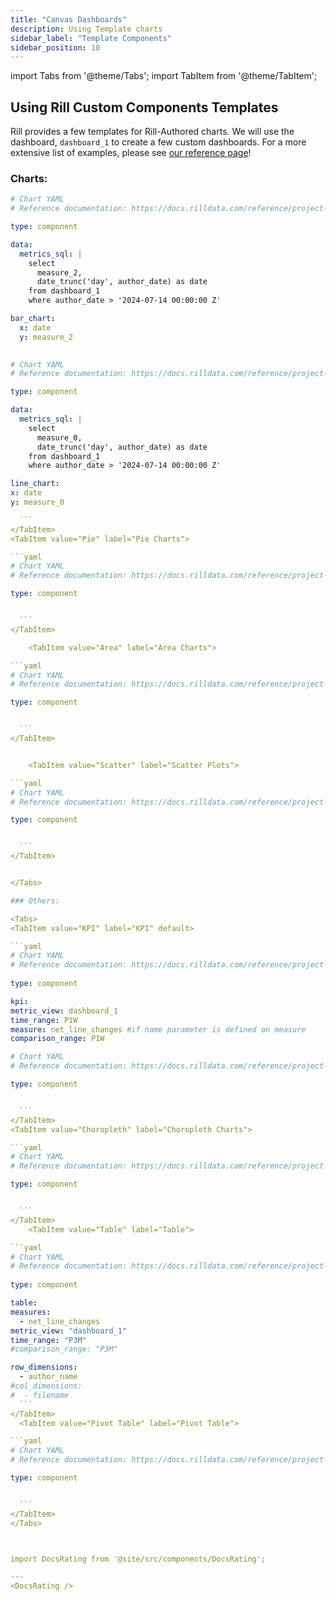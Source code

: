 ```yaml
---
title: "Canvas Dashboards"
description: Using Template charts
sidebar_label: "Template Components"
sidebar_position: 10
---
```


import Tabs from '@theme/Tabs';
import TabItem from '@theme/TabItem';

## Using Rill Custom Components Templates

Rill provides a few templates for Rill-Authored charts. We will use the dashboard, `dashboard_1` to create a few custom dashboards. For a more extensive list of examples, please see [our reference page](https://docs.rilldata.com/reference/project-files/components#Examples)!

### Charts:

<Tabs>

<TabItem value="Bar" label="Bar Charts">

```yaml
# Chart YAML
# Reference documentation: https://docs.rilldata.com/reference/project-files/charts

type: component

data:
  metrics_sql: |
    select 
      measure_2,
      date_trunc('day', author_date) as date 
    from dashboard_1
    where author_date > '2024-07-14 00:00:00 Z'

bar_chart:
  x: date
  y: measure_2
  

  ```
  </TabItem>


<TabItem value="Line" label="Line Charts">

  ```yaml
# Chart YAML
# Reference documentation: https://docs.rilldata.com/reference/project-files/charts

type: component

data:
    metrics_sql: |
      select 
        measure_0,
        date_trunc('day', author_date) as date 
      from dashboard_1
      where author_date > '2024-07-14 00:00:00 Z'

line_chart:
  x: date
  y: measure_0
  
    ```
  </TabItem>
  <TabItem value="Pie" label="Pie Charts">

  ```yaml
# Chart YAML
# Reference documentation: https://docs.rilldata.com/reference/project-files/charts

type: component


    ```
  </TabItem>

      <TabItem value="Area" label="Area Charts">

  ```yaml
# Chart YAML
# Reference documentation: https://docs.rilldata.com/reference/project-files/charts

type: component


    ```
  </TabItem>


      <TabItem value="Scatter" label="Scatter Plots">

  ```yaml
# Chart YAML
# Reference documentation: https://docs.rilldata.com/reference/project-files/charts

type: component


    ```
  </TabItem>


</Tabs>

### Others:

<Tabs>
<TabItem value="KPI" label="KPI" default>

```yaml
# Chart YAML
# Reference documentation: https://docs.rilldata.com/reference/project-files/charts
    
type: component

kpi:
  metric_view: dashboard_1
  time_range: P1W
  measure: net_line_changes #if name parameter is defined on measure
  comparison_range: P1W
  ```
</TabItem>
<TabItem value="Layer" label="Layer Map">

  ```yaml
# Chart YAML
# Reference documentation: https://docs.rilldata.com/reference/project-files/charts

type: component


    ```
  </TabItem>
<TabItem value="Choropleth" label="Choropleth Charts">

  ```yaml
# Chart YAML
# Reference documentation: https://docs.rilldata.com/reference/project-files/charts

type: component


    ```
  </TabItem>
      <TabItem value="Table" label="Table">

  ```yaml
# Chart YAML
# Reference documentation: https://docs.rilldata.com/reference/project-files/charts
    
type: component

table:
  measures:
    - net_line_changes
  metric_view: "dashboard_1"
  time_range: "P3M"
  #comparison_range: "P3M"

  row_dimensions:
    - author_name
  #col_dimensions:
  #  - filename 
    ```
  </TabItem>
    <TabItem value="Pivot Table" label="Pivot Table">

  ```yaml
# Chart YAML
# Reference documentation: https://docs.rilldata.com/reference/project-files/charts

type: component


    ```
  </TabItem>
</Tabs>



import DocsRating from '@site/src/components/DocsRating';

---
<DocsRating />